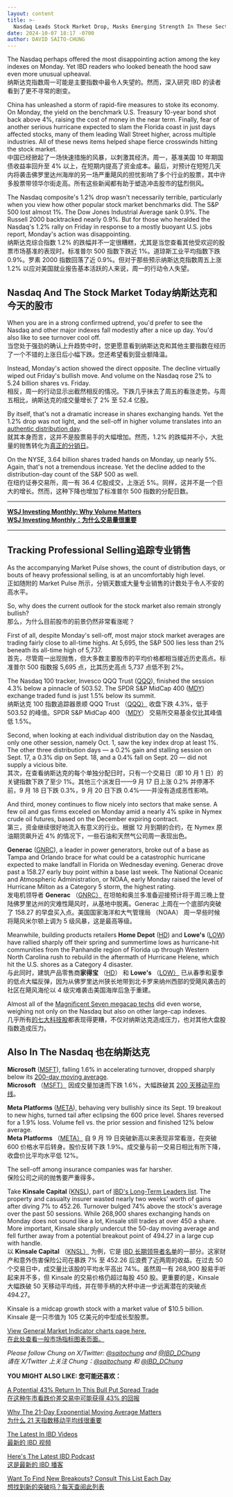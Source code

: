 ```yaml
---
layout: content
title: >-
  Nasdaq Leads Stock Market Drop, Masks Emerging Strength In These Sectors As Wall Street Keeps Close Eye On Hurricane Milton	纳斯达克指数领跌，华尔街密切关注飓风米尔顿，掩盖了这些行业的新兴力量
date: 2024-10-07 18:17 -0700
author: DAVID SAITO-CHUNG
---
```






The Nasdaq perhaps offered the most disappointing action among the key indexes on Monday. Yet IBD readers who looked beneath the hood saw even more unusual upheaval.  
纳斯达克指数周一可能是主要指数中最令人失望的。然而，深入研究 IBD 的读者看到了更不寻常的剧变。


China has unleashed a storm of rapid-fire measures to stoke its economy. On Monday, the yield on the benchmark U.S. Treasury 10-year bond shot back above 4%, raising the cost of money in the near term. Finally, fear of another serious hurricane expected to slam the Florida coast in just days affected stocks, many of them leading Wall Street higher, across multiple industries. All of these news items helped shape fierce crosswinds hitting the stock market.  
中国已经掀起了一场快速措施的风暴，以刺激其经济。周一，基准美国 10 年期国债收益率回升至 4% 以上，在短期内提高了资金成本。最后，对预计在短短几天内将袭击佛罗里达州海岸的另一场严重飓风的担忧影响了多个行业的股票，其中许多股票带领华尔街走高。所有这些新闻都有助于塑造冲击股市的猛烈侧风。




The Nasdaq composite's 1.2% drop wasn't necessarily terrible, particularly when you view how other popular stock market benchmarks did. The S&P 500 lost almost 1%. The Dow Jones Industrial Average sank 0.9%. The Russell 2000 backtracked nearly 0.9%. But for those who heralded the Nasdaq's 1.2% rally on Friday in response to a mostly buoyant U.S. jobs report, Monday's action was disappointing.  
纳斯达克综合指数 1.2% 的跌幅并不一定很糟糕，尤其是当您查看其他受欢迎的股票市场基准的表现时。标准普尔 500 指数下跌近 1%。道琼斯工业平均指数下跌 0.9%。罗素 2000 指数回落了近 0.9%。但对于那些预示纳斯达克指数周五上涨 1.2% 以应对美国就业报告基本活跃的人来说，周一的行动令人失望。


Nasdaq And The Stock Market Today纳斯达克和今天的股市
-------------------------------------------


When you are in a strong confirmed uptrend, you'd prefer to see the Nasdaq and other major indexes fall modestly after a nice up day. You'd also like to see turnover cool off.  
当您处于强劲的确认上升趋势中时，您更愿意看到纳斯达克和其他主要指数在经历了一个不错的上涨日后小幅下跌。您还希望看到营业额降温。


Instead, Monday's action showed the direct opposite. The decline virtually wiped out Friday's bullish move. And volume on the Nasdaq rose 2% to 5.24 billion shares vs. Friday.  
相反，周一的行动显示出截然相反的情况。下跌几乎抹去了周五的看涨走势。与周五相比，纳斯达克的成交量增长了 2% 至 52.4 亿股。


By itself, that's not a dramatic increase in shares exchanging hands. Yet the 1.2% drop was not light, and the sell-off in higher volume translates into an [authentic distribution day](https://www.investors.com/how-to-invest/investors-corner/how-do-you-spot-a-major-market-top-easy-look-for-heavy-distribution/).  
就其本身而言，这并不是股票易手的大幅增加。然而，1.2% 的跌幅并不小，大批量的抛售转化为[真正的分销日](https://www.investors.com/how-to-invest/investors-corner/how-do-you-spot-a-major-market-top-easy-look-for-heavy-distribution/)。


On the NYSE, 3.64 billion shares traded hands on Monday, up nearly 5%. Again, that's not a tremendous increase. Yet the decline added to the distribution-day count of the S&P 500 as well.  
在纽约证券交易所，周一有 36.4 亿股成交，上涨近 5%。同样，这并不是一个巨大的增长。然而，这种下降也增加了标准普尔 500 指数的分配日数。




---


[**WSJ Investing Monthly: Why Volume Matters  
WSJ Investing Monthly：为什么交易量很重要**](https://www.wsj.com/finance/stocks/trading-volume-investors-stock-market-dfe59509)




---


Tracking Professional Selling追踪专业销售
-----------------------------------


As the accompanying Market Pulse shows, the count of distribution days, or bouts of heavy professional selling, is at an uncomfortably high level.  
正如随附的 Market Pulse 所示，分销天数或大量专业销售的计数处于令人不安的高水平。


So, why does the current outlook for the stock market also remain strongly bullish?  
那么，为什么目前股市的前景仍然非常看涨呢？


First of all, despite Monday's sell-off, most major stock market averages are trading fairly close to all-time highs. At 5,695, the S&P 500 lies less than 2% beneath its all-time high of 5,737.  
首先，尽管周一出现抛售，但大多数主要股市的平均价格都相当接近历史高点。标准普尔 500 指数报 5,695 点，比其历史高点 5,737 点低不到 2%。


The Nasdaq 100 tracker, Invesco QQQ Trust ([QQQ](https://research.investors.com/quote.aspx?symbol=QQQ)), finished the session 4.3% below a pinnacle of 503.52. The SPDR S&P MidCap 400 ([MDY](https://research.investors.com/quote.aspx?symbol=MDY)) exchange traded fund is just 1.5% below its summit.  
纳斯达克 100 指数追踪器景顺 QQQ Trust （[QQQ）](https://research.investors.com/quote.aspx?symbol=QQQ) 收盘下跌 4.3%，低于 503.52 的峰值。SPDR S&P MidCap 400 （[MDY](https://research.investors.com/quote.aspx?symbol=MDY)） 交易所交易基金仅比其峰值低 1.5%。


Second, when looking at each individual distribution day on the Nasdaq, only one other session, namely Oct. 1, saw the key index drop at least 1%. The other three distribution days — a 0.2% gain and stalling session on Sept. 17, a 0.3% dip on Sept. 18, and a 0.4% fall on Sept. 20 — did not supply a vicious bite.  
其次，在查看纳斯达克的每个单独分配日时，只有一个交易日（即 10 月 1 日）的关键指数下跌了至少 1%。其他三个派发日——9 月 17 日上涨 0.2% 并停滞不前，9 月 18 日下跌 0.3%，9 月 20 日下跌 0.4%——并没有造成恶性影响。


And third, money continues to flow nicely into sectors that make sense. A few oil and gas firms exceled on Monday amid a nearly 4% spike in Nymex crude oil futures, based on the December expiring contract.  
第三，资金继续很好地流入有意义的行业。根据 12 月到期的合约，在 Nymex 原油期货飙升近 4% 的情况下，一些石油和天然气公司周一表现出色。


**Generac** ([GNRC](https://research.investors.com/quote.aspx?symbol=GNRC)), a leader in power generators, broke out of a base as Tampa and Orlando brace for what could be a catastrophic hurricane expected to make landfall in Florida on Wednesday evening. Generac drove past a 158.27 early buy point within a base last week. The National Oceanic and Atmospheric Administration, or NOAA, early Monday raised the level of Hurricane Milton as a Category 5 storm, the highest rating.  
发电机领导者 **Generac** （[GNRC）](https://research.investors.com/quote.aspx?symbol=GNRC) 在坦帕和奥兰多准备迎接预计将于周三晚上登陆佛罗里达州的灾难性飓风时，从基地中脱离。Generac 上周在一个底部内突破了 158.27 的早盘买入点。美国国家海洋和大气管理局 （NOAA） 周一早些时候将飓风米尔顿上调为 5 级风暴，这是最高等级。



Meanwhile, building products retailers **Home Depot** ([HD](https://research.investors.com/quote.aspx?symbol=HD)) and **Lowe's** ([LOW](https://research.investors.com/quote.aspx?symbol=LOW)) have rallied sharply off their spring and summertime lows as hurricane-hit communities from the Panhandle region of Florida up through Western North Carolina rush to rebuild in the aftermath of Hurricane Helene, which hit the U.S. shores as a Category 4 disaster.  
与此同时，建筑产品零售商**家得宝** （[HD](https://research.investors.com/quote.aspx?symbol=HD)） 和 **Lowe's** （[LOW）](https://research.investors.com/quote.aspx?symbol=LOW) 已从春季和夏季的低点大幅反弹，因为从佛罗里达州狭长地带到北卡罗来纳州西部的受飓风袭击的社区在飓风海伦以 4 级灾难袭击美国海岸后急于重建。


Almost all of the [Magnificent Seven megacap techs](https://www.investors.com/research/magnificent-seven-stocks-latest-news-market-cap-weighting/) did even worse, weighing not only on the Nasdaq but also on other large-cap indexes.  
几乎所有[的七大科技股](https://www.investors.com/research/magnificent-seven-stocks-latest-news-market-cap-weighting/)都表现得更糟，不仅对纳斯达克造成压力，也对其他大盘股指数造成压力。


Also In The Nasdaq 也在纳斯达克
-------------------------


**Microsoft** ([MSFT](https://research.investors.com/quote.aspx?symbol=MSFT)), falling 1.6% in accelerating turnover, dropped sharply below its [200-day moving average](https://www.investors.com/how-to-invest/investors-corner/moving-averages-provide-effective-tool-for-your-trading/).  
**Microsoft** （[MSFT）](https://research.investors.com/quote.aspx?symbol=MSFT) 因成交量加速而下跌 1.6%，大幅跌破其 [200 天移动平均线](https://www.investors.com/how-to-invest/investors-corner/moving-averages-provide-effective-tool-for-your-trading/)。


**Meta Platforms** ([META](https://research.investors.com/quote.aspx?symbol=META)), behaving very bullishly since its Sept. 19 breakout to new highs, turned tail after eclipsing the 600 price level. Shares reversed for a 1.9% loss. Volume fell vs. the prior session and finished 12% below average.  
**Meta Platforms** （[META）](https://research.investors.com/quote.aspx?symbol=META) 自 9 月 19 日突破新高以来表现非常看涨，在突破 600 价格水平后转身。股价反转下跌 1.9%。成交量与前一交易日相比有所下降，收盘价比平均水平低 12%。


The sell-off among insurance companies was far harsher.  
保险公司之间的抛售要严重得多。


Take **Kinsale Capital** ([KNSL](https://research.investors.com/quote.aspx?symbol=KNSL)), part of [IBD's Long-Term Leaders list](https://www.investors.com/research/best-stocks-to-buy-now-long-term-stocks-ibd-long-term-leaders-list/). The property and casualty insurer wasted nearly two weeks' worth of gains after diving 7% to 452.26. Turnover bulged 74% above the stock's average over the past 50 sessions. While 268,900 shares exchanging hands on Monday does not sound like a lot, Kinsale still trades at over 450 a share. More important, Kinsale sharply undercut the 50-day moving average and fell further away from a potential breakout point of 494.27 in a large cup with handle.  
以 **Kinsale Capital** （[KNSL）](https://research.investors.com/quote.aspx?symbol=KNSL) 为例，它是 [IBD 长期领导者名单](https://www.investors.com/research/best-stocks-to-buy-now-long-term-stocks-ibd-long-term-leaders-list/)的一部分。这家财产和意外伤害保险公司在暴跌 7% 至 452.26 后浪费了近两周的收益。在过去 50 个交易日中，成交量比该股的平均水平高出 74%。虽然周一有 268,900 股易手听起来并不多，但 Kinsale 的交易价格仍超过每股 450 股。更重要的是，Kinsale 大幅跌破 50 天移动平均线，并在带手柄的大杯中进一步远离潜在的突破点 494.27。


Kinsale is a midcap growth stock with a market value of $10.5 billion.  
Kinsale 是一只市值为 105 亿美元的中型成长型股票。


[View General Market Indicator charts page here.  
在此处查看一般市场指标图表页面。](https://www.investors.com/wp-content/uploads/2024/10/DailyGMI_100724.pdf)


*Please follow Chung on X/Twitter:* [*@saitochung*](https://twitter.com/SaitoChung) *and* [*@IBD\_DChung*](https://twitter.com/IBD_DChung)  
*请在 X/Twitter 上关注 Chung：*[*@saitochung*](https://twitter.com/SaitoChung) *和* [*@IBD\_DChung*](https://twitter.com/IBD_DChung)


**YOU MIGHT ALSO LIKE: 您可能还喜欢：**


[A Potential 43% Return In This Bull Put Spread Trade  
在这种牛市看跌价差交易中可能获得 43% 的回报](https://www.investors.com/research/options/vertiv-stock-vrt-breaks-out-bull-put-spread/)


[Why The 21-Day Exponential Moving Average Matters  
为什么 21 天指数移动平均线很重要](https://www.investors.com/how-to-invest/investors-corner/what-is-the-21-day-exponential-moving-average/)


[The Latest In IBD Videos  
最新的 IBD 视频](https://www.investors.com/ibd-videos)


[Here's The Latest IBD Podcast  
这是最新的 IBD 播客](https://get.investors.com/podcast/?src=A00511A)


[Want To Find New Breakouts? Consult This List Each Day  
想找到新的突破吗？每天查阅此列表](https://research.investors.com/stocksonthemove.aspx)




